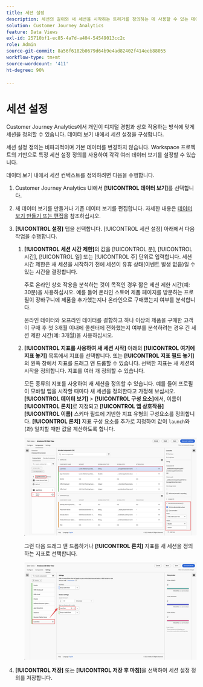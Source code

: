 ```yaml
---
title: 세션 설정
description: 세션의 길이와 새 세션을 시작하는 트리거를 정의하는 데 사용할 수 있는 데이터 보기의 설정
solution: Customer Journey Analytics
feature: Data Views
exl-id: 25710bf1-ec85-4a7d-a404-54549013cc2c
role: Admin
source-git-commit: 8a56f6182b0679d64b9e4ad82402f414eeb88055
workflow-type: tm+mt
source-wordcount: '411'
ht-degree: 90%

---
```


# 세션 설정

Customer Journey Analytics에서 개인이 디지털 경험과 상호 작용하는 방식에 맞게 세션을 정의할 수 있습니다. 데이터 보기 내에서 세션 설정을 구성합니다.

세션 설정 정의는 비파괴적이며 기본 데이터를 변경하지 않습니다. Workspace 프로젝트의 기반으로 특정 세션 설정 정의를 사용하여 각각 여러 데이터 보기를 설정할 수 있습니다.

데이터 보기 내에서 세션 컨텍스트를 정의하려면 다음을 수행합니다.

1. Customer Journey Analytics UI에서 **[!UICONTROL 데이터 보기]**&#x200B;를 선택합니다.

2. 새 데이터 보기를 만들거나 기존 데이터 보기를 편집합니다. 자세한 내용은 [데이터 보기 만들기 또는 편집](create-dataview.md)을 참조하십시오.

3. **[!UICONTROL 설정]** 탭을 선택합니다. [!UICONTROL 세션 설정] 아래에서 다음 작업을 수행합니다.

   1. **[!UICONTROL 세션 시간 제한]**&#x200B;의 값을 [!UICONTROL 분], [!UICONTROL 시간], [!UICONTROL 일] 또는 [!UICONTROL 주] 단위로 입력합니다. 세션 시간 제한은 새 세션을 시작하기 전에 세션이 유휴 상태(이벤트 발생 없음)일 수 있는 시간을 결정합니다.

      주로 온라인 상호 작용을 분석하는 것이 목적인 경우 짧은 세션 제한 시간(예: 30분)을 사용하십시오. 예를 들어 온라인 스토어 제품 페이지를 방문하는 프로필이 장바구니에 제품을 추가했는지나 온라인으로 구매했는지 여부를 분석합니다.

      온라인 데이터와 오프라인 데이터를 결합하고 하나 이상의 제품을 구매한 고객이 구매 후 첫 3개월 이내에 콜센터에 전화했는지 여부를 분석하려는 경우 긴 세션 제한 시간(예: 3개월)을 사용하십시오.


   2. **[!UICONTROL 지표를 사용하여 새 세션 시작]** 아래의 **[!UICONTROL 여기에 지표 놓기]** 목록에서 지표를 선택합니다. 또는 **[!UICONTROL 지표 필드 놓기]**&#x200B;의 왼쪽 창에서 지표를 드래그 앤 드롭할 수 있습니다. 선택한 지표는 새 세션의 시작을 정의합니다. 지표를 여러 개 정의할 수 있습니다.

      모든 종류의 지표를 사용하여 새 세션을 정의할 수 있습니다. 예를 들어 프로필이 모바일 앱을 시작할 때마다 새 세션을 정의한다고 가정해 보십시오. **[!UICONTROL 데이터 보기]** > **[!UICONTROL 구성 요소]**&#x200B;에서, 이름이 **[!UICONTROL 론치]**&#x200B;로 지정되고 **[!UICONTROL 앱 상호작용]** **[!UICONTROL 이름]** 스키마 필드에 기반한 지표 유형의 구성요소를 정의합니다. **[!UICONTROL 론치]** 지표 구성 요소를 추가로 지정하여 값이 `launch`와(과) 일치할 때만 값을 계산하도록 합니다.

      ![앱 상호작용 지표 구성 요소 론치](assets/component-launches.png)

      그런 다음 드래그 앤 드롭하거나 **[!UICONTROL 론치]** 지표를 새 세션을 정의하는 지표로 선택합니다.

      ![세션 설정 론치](assets/session-settings-launches-metric.png)



4. **[!UICONTROL 저장]** 또는 **[!UICONTROL 저장 후 마침]**&#x200B;을 선택하여 세션 설정 정의를 저장합니다.

